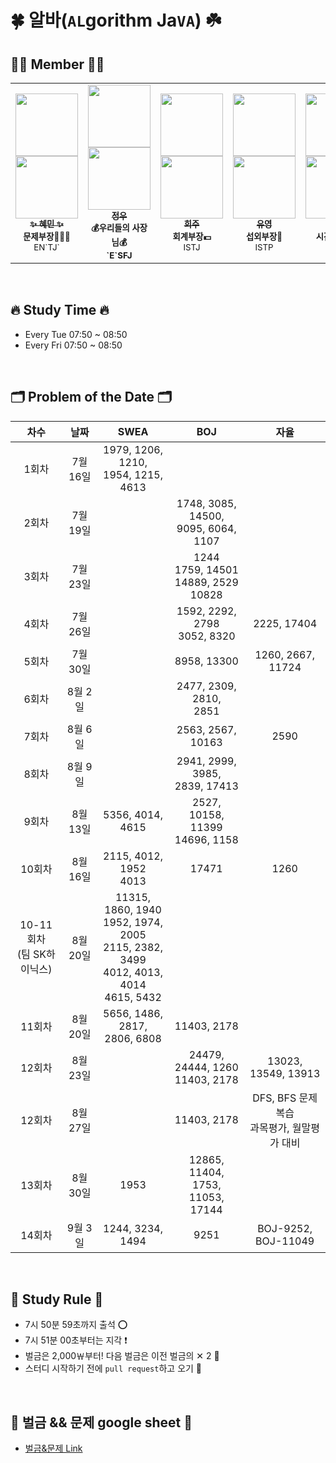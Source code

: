 # 🍀 알바(`AL`gorithm Ja`VA`) ☘️

## 👩‍💻 Member 🧑‍💻
<table>
  <tr>
    <td align="center"><a href="https://github.com/hyenem"><img src="https://avatars.githubusercontent.com/u/175174456?v=4" width="100px;" alt=""/><br /><img src="http://mazassumnida.wtf/api/mini/generate_badge?boj=hyenem" width="100px"><br /><sub><b>✨ 혜민 ✨</b></sub></a><br /><sub><b>문제부장👩🏻‍🏫</b><br>EN`TJ`</br></sub></td>
    <td align="center"><a href="https://github.com/jwkim0405"><img src="https://avatars.githubusercontent.com/u/175183384?s=400&v=4" width="100px;" alt=""/><br /><img src="http://mazassumnida.wtf/api/mini/generate_badge?boj=jwkim0405" width="100px"><br /><sub><b>정우</b></sub></a><br /><sub><b>💰우리들의 사장님💰<br>`E`SFJ</br></sub></td>      
    <td align="center"><a href="https://github.com/Listerinnne"><img src="https://avatars.githubusercontent.com/u/175182046?v=4" width="100px;" alt=""/><br /><img src="http://mazassumnida.wtf/api/mini/generate_badge?boj=kokheeju2" width="100px"><br /><sub><b>희주</b></sub></a><br /><sub><b>회계부장💵</b><br>ISTJ</br></sub></td>      
    <td align="center"><a href="https://github.com/shinyou28"><img src="https://avatars.githubusercontent.com/u/175183511?v=4" width="100px;" alt=""/><br /><img src="http://mazassumnida.wtf/api/mini/generate_badge?boj=a99yyoung" width="100px"><br /><sub><b>유영</b></sub></a><br /><sub><b>섭외부장👥</b><br>ISTP</br></sub></td>  
    <td align="center"><a href="https://github.com/Nekoshoot"><img src="https://avatars.githubusercontent.com/u/175118490?v=4" width="100px;" alt=""/><br /><img src="http://mazassumnida.wtf/api/mini/generate_badge?boj=neko1002" width="100px"><br /><sub><b>홍균</b></sub></a><br /><sub><b>시간요정🧚🏻</b><br>INFP</br></sub></td>
    <td align="center"><a href="https://github.com/marunTurtle"><img src="https://avatars.githubusercontent.com/u/132056894?v=4" width="100px;" alt=""/><br /><img src="http://mazassumnida.wtf/api/mini/generate_badge?boj=angle0918" width="100px"><br /><sub><b>재현</b></sub></a><br /><sub><b>📮곧정해짐!📮</b><br>INFP</br></sub></td>
  </tr>
</table><br/>


## 🔥 Study Time 🔥
- Every Tue     07:50 ~ 08:50
- Every Fri     07:50 ~ 08:50

<br>

## 🗂️ Problem of the Date 🗂️
|차수|날짜|SWEA|BOJ|자율|
|:----:|:----:|:----:|:----:|:----:|
|1회차|7월 16일|1979, 1206, 1210,<br/> 1954, 1215, 4613| | |
|2회차|7월 19일| |1748, 3085, 14500,<br/> 9095, 6064, 1107| |
|3회차|7월 23일| |1244<br/> 1759, 14501<br/> 14889,	2529 <br>10828| |
|4회차|7월 26일| |1592, 2292, 2798<br/> 3052, 8320 |2225, 17404|
|5회차|7월 30일| |8958, 13300 |1260, 2667, 11724|
|6회차|8월 2일| |2477, 2309, 2810, <br/> 2851 | |
|7회차|8월 6일| |2563, 2567, 10163|2590|
|8회차|8월 9일| |2941, 2999, 3985, <br/> 2839, 17413| |
|9회차|8월 13일|5356, 4014, 4615|2527, 10158, 11399<br> 14696, 1158| | 
|10회차|8월 16일|2115, 4012, 1952<br>4013|17471|1260| 
|10-11회차<br>(팀 SK하이닉스)|8월 20일|11315, 1860, 1940<br/>1952, 1974, 2005<br/>2115, 2382, 3499<br/>4012, 4013, 4014<br/>4615, 5432| | 
|11회차|8월 20일|5656, 1486, 2817, <br> 2806, 6808| 11403, 2178| |
|12회차|8월 23일| | 24479, 24444, 1260 <br> 11403, 2178|13023, 13549, 13913|
|12회차|8월 27일| |11403, 2178|DFS, BFS 문제 복습 <br>과목평가, 월말평가 대비 |
|13회차|8월 30일|1953|12865, 11404, 1753, <br>11053, 17144| |
|14회차|9월 3일|1244, 3234, 1494|9251| BOJ-9252, BOJ-11049|

<br>

## 📣 Study Rule 📣

- 7시 50분 59초까지 출석 ⭕️
- 7시 51분 00초부터는 지각 ❗️
- 벌금은 2,000￦부터! 다음 벌금은 이전 벌금의 ✕ 2 🚨
- 스터디 시작하기 전에 `pull request`하고 오기 📮


<br>

## 🌱 벌금 && 문제 google sheet 🌱

* [벌금&문제 Link](https://docs.google.com/spreadsheets/d/1M25pfYZXrR03PYGUnrDNMSFSNKln_zmEE0-LgOYIv4w/edit?gid=1243391184#gid=1243391184)
